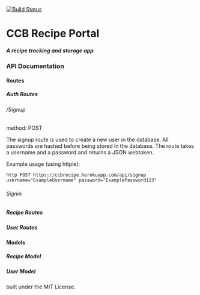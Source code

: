 [![Build Status](https://travis-ci.org/bharding2/ccbrecipe.svg?branch=master)](https://travis-ci.org/bharding2/ccbrecipe)

# CCB Recipe Portal
##### A recipe tracking and storage app

### API Documentation
#### Routes
##### Auth Routes
###### /Signup
method: POST

The signup route is used to create a new user in the database.  All passwords are hashed before being stored in the database.  The route takes a username and a password and returns a JSON webtoken.

Example usage (using httpie):
```
http POST https://ccbrecipe.herokuapp.com/api/signup username="ExampleUsername" password="ExamplePassword123"
```

###### Signin

##### Recipe Routes
##### User Routes

#### Models
##### Recipe Model

##### User Model

built under the MIT License.
